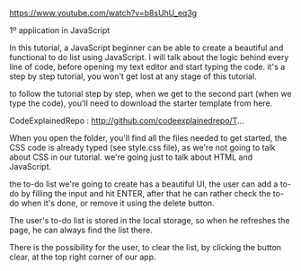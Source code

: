 https://www.youtube.com/watch?v=b8sUhU_eq3g

1º application in JavaScript

In this tutorial, a JavaScript beginner can be able to create a beautiful and functional to do list using JavaScript.
I will talk about the logic behind every line of code, before opening my text editor and start typing the code.
it's a step by step tutorial, you won't get lost at any stage of this tutorial.

to follow the tutorial step by step, when we get to the second part (when we type the code), you'll need to download the starter template from here.

CodeExplainedRepo : http://github.com/codeexplainedrepo/T...

When you open the folder, you'll find all the files needed to get started, the CSS code is already typed (see style.css file), as we're not going to talk about CSS in our tutorial. we're going just to talk about HTML and JavaScript.

the to-do list we're going to create has a beautiful UI, the user can add a to-do by filling the input and hit ENTER, after that he can rather check the to-do when it's done, or remove it using the delete button.

The user's to-do list is stored in the local storage, so when he refreshes the page, he can always find the list there.

There is the possibility for the user, to clear the list, by clicking the button clear, at the top right corner of our app.

